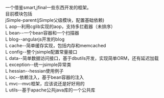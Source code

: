 一个借鉴smart,jfinal一些东西开发的框架。<br />
目前模块包括<br />
jSimple-parent(jSimple父级模块，配置基础依赖)<br />
 L aop--利用cglib实现的aop，支持多拦截器（未排序）<br />
 L bean--一个bean容器和一个扫描器<br />
 L blog--angularjs开发的blog<br />
 L cache--简单缓存实现，包括内存和memcached<br />
 L config--整个jsimple配置常量接口<br />
 L data--简单数据访问接口，基于dbutils开发，实现简单ORM，还有延迟加载<br />
 L exception--统一jsimple异常类<br />
 L hessian--hessian使用例子<br />
 L ioc--依赖注入，基于bean容器的注入<br />
 L mvc--mvc框架，应该说还是好好用的<br />
 L utils--基于apache公共java库的一个公共库<br />